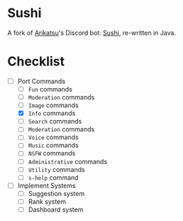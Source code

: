 # Sushi
A fork of [Arikatsu](https://github.com/Arikatsu)'s Discord bot: [Sushi](https://github.com/Arikatsu/Sushi-rewrite), re-written in Java.

# Checklist
- [ ] Port Commands
  - [ ] `Fun` commands
  - [ ] `Moderation` commands
  - [ ] `Image` commands
  - [x] `Info` commands
  - [ ] `Search` commands
  - [ ] `Moderation` commands
  - [ ] `Voice` commands
  - [ ] `Music` commands
  - [ ] `NSFW` commands
  - [ ] `Administrative` commands
  - [ ] `Utility` commands
  - [ ] `s-help` command
- [ ] Implement Systems
  - [ ] Suggestion system
  - [ ] Rank system
  - [ ] Dashboard system